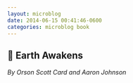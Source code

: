 ```yaml
---
layout: microblog
date: 2014-06-15 00:41:46-0600
categories: microblog book
---
```

## 📖 Earth Awakens
*By Orson Scott Card and Aaron Johnson*
